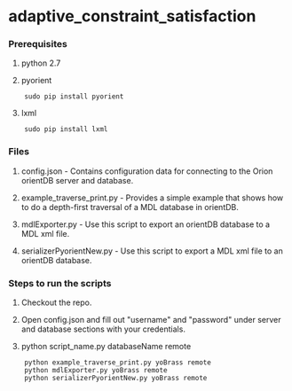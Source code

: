 # adaptive_constraint_satisfaction

### Prerequisites

1) python 2.7

2) pyorient
```
	sudo pip install pyorient
```

3) lxml
```
	sudo pip install lxml
```

### Files

1) config.json - Contains configuration data for connecting to the Orion orientDB server and database.

2) example_traverse_print.py - Provides a simple example that shows how to do a depth-first traversal of a MDL database in orientDB.

3) mdlExporter.py - Use this script to export an orientDB database to a MDL xml file.

4) serializerPyorientNew.py - Use this script to export a MDL xml file to an orientDB database. 


### Steps to run the scripts

1) Checkout the repo.

2) Open config.json and fill out "username" and "password" under server and database sections with your credentials.

3) python script_name.py databaseName remote
```
	python example_traverse_print.py yoBrass remote
	python mdlExporter.py yoBrass remote
	python serializerPyorientNew.py yoBrass remote
```

